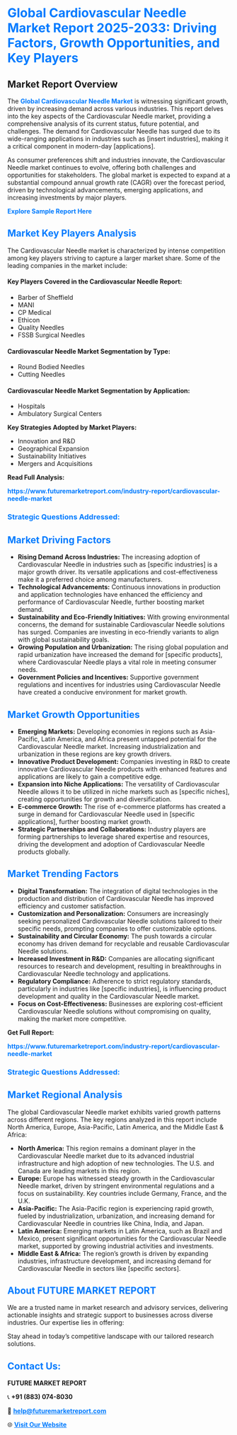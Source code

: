 <h1 style="color: #007BFF;">Global Cardiovascular Needle Market Report 2025-2033: Driving Factors, Growth Opportunities, and Key Players</h1>

<section id="overview">
<h2>Market Report Overview</h2>
<p>The <a href="https://www.futuremarketreport.com/industry-report/cardiovascular-needle-market" style="color: #007BFF; text-decoration: none;"><strong>Global Cardiovascular Needle Market</strong></a> is witnessing significant growth, driven by increasing demand across various industries. This report delves into the key aspects of the Cardiovascular Needle market, providing a comprehensive analysis of its current status, future potential, and challenges. The demand for Cardiovascular Needle has surged due to its wide-ranging applications in industries such as [insert industries], making it a critical component in modern-day [applications].</p>
<p>As consumer preferences shift and industries innovate, the Cardiovascular Needle market continues to evolve, offering both challenges and opportunities for stakeholders. The global market is expected to expand at a substantial compound annual growth rate (CAGR) over the forecast period, driven by technological advancements, emerging applications, and increasing investments by major players.</p>
</section>

<section id="overview">
<p><a href="https://www.futuremarketreport.com/request-sample/reportId=77153" style="color: #007BFF; text-decoration: none;"><strong>Explore Sample Report Here</strong></a></p>
</section>

<section id="key-players">
<h2 style="color: #007BFF;">Market Key Players Analysis</h2>
<p>The Cardiovascular Needle market is characterized by intense competition among key players striving to capture a larger market share. Some of the leading companies in the market include:</p>
<h4>Key Players Covered in the Cardiovascular Needle Report:</h4>
<ul><li>Barber of Sheffield</li><li>MANI</li><li>CP Medical</li><li>Ethicon</li><li>Quality Needles</li><li>FSSB Surgical Needles</li></ul>
<h4>Cardiovascular Needle Market Segmentation by Type:</h4>
<ul><li>Round Bodied Needles</li><li>Cutting Needles</li></ul>

<h4>Cardiovascular Needle Market Segmentation by Application:</h4>
<ul><li>Hospitals</li><li>Ambulatory Surgical Centers</li></ul>
<p><strong>Key Strategies Adopted by Market Players:</strong></p>
<ul>
<li>Innovation and R&D</li>
<li>Geographical Expansion</li>
<li>Sustainability Initiatives</li>
<li>Mergers and Acquisitions</li>
</ul>
</section>

<section>
<p><strong>Read Full Analysis: </strong></p><a href="https://www.futuremarketreport.com/industry-report/cardiovascular-needle-market" style="color: #007BFF; text-decoration: none;"><strong>https://www.futuremarketreport.com/industry-report/cardiovascular-needle-market</strong></a>
<h3 style="color: #007BFF;">Strategic Questions Addressed:</h3>
</section>

<section id="driving-factors">
<h2 style="color: #007BFF;">Market Driving Factors</h2>
<ul>
<li><strong>Rising Demand Across Industries:</strong> The increasing adoption of Cardiovascular Needle in industries such as [specific industries] is a major growth driver. Its versatile applications and cost-effectiveness make it a preferred choice among manufacturers.</li>
<li><strong>Technological Advancements:</strong> Continuous innovations in production and application technologies have enhanced the efficiency and performance of Cardiovascular Needle, further boosting market demand.</li>
<li><strong>Sustainability and Eco-Friendly Initiatives:</strong> With growing environmental concerns, the demand for sustainable Cardiovascular Needle solutions has surged. Companies are investing in eco-friendly variants to align with global sustainability goals.</li>
<li><strong>Growing Population and Urbanization:</strong> The rising global population and rapid urbanization have increased the demand for [specific products], where Cardiovascular Needle plays a vital role in meeting consumer needs.</li>
<li><strong>Government Policies and Incentives:</strong> Supportive government regulations and incentives for industries using Cardiovascular Needle have created a conducive environment for market growth.</li>
</ul>
</section>

<section id="growth-opportunities">
<h2 style="color: #007BFF;">Market Growth Opportunities</h2>
<ul>
<li><strong>Emerging Markets:</strong> Developing economies in regions such as Asia-Pacific, Latin America, and Africa present untapped potential for the Cardiovascular Needle market. Increasing industrialization and urbanization in these regions are key growth drivers.</li>
<li><strong>Innovative Product Development:</strong> Companies investing in R&D to create innovative Cardiovascular Needle products with enhanced features and applications are likely to gain a competitive edge.</li>
<li><strong>Expansion into Niche Applications:</strong> The versatility of Cardiovascular Needle allows it to be utilized in niche markets such as [specific niches], creating opportunities for growth and diversification.</li>
<li><strong>E-commerce Growth:</strong> The rise of e-commerce platforms has created a surge in demand for Cardiovascular Needle used in [specific applications], further boosting market growth.</li>
<li><strong>Strategic Partnerships and Collaborations:</strong> Industry players are forming partnerships to leverage shared expertise and resources, driving the development and adoption of Cardiovascular Needle products globally.</li>
</ul>
</section>

<section id="trending-factors">
<h2 style="color: #007BFF;">Market Trending Factors</h2>
<ul>
<li><strong>Digital Transformation:</strong> The integration of digital technologies in the production and distribution of Cardiovascular Needle has improved efficiency and customer satisfaction.</li>
<li><strong>Customization and Personalization:</strong> Consumers are increasingly seeking personalized Cardiovascular Needle solutions tailored to their specific needs, prompting companies to offer customizable options.</li>
<li><strong>Sustainability and Circular Economy:</strong> The push towards a circular economy has driven demand for recyclable and reusable Cardiovascular Needle solutions.</li>
<li><strong>Increased Investment in R&D:</strong> Companies are allocating significant resources to research and development, resulting in breakthroughs in Cardiovascular Needle technology and applications.</li>
<li><strong>Regulatory Compliance:</strong> Adherence to strict regulatory standards, particularly in industries like [specific industries], is influencing product development and quality in the Cardiovascular Needle market.</li>
<li><strong>Focus on Cost-Effectiveness:</strong> Businesses are exploring cost-efficient Cardiovascular Needle solutions without compromising on quality, making the market more competitive.</li>
</ul>
</section>

<section>
<p><strong>Get Full Report: </strong></p><a href="https://www.futuremarketreport.com/industry-report/cardiovascular-needle-market" style="color: #007BFF; text-decoration: none;"><strong>https://www.futuremarketreport.com/industry-report/cardiovascular-needle-market</strong></a>
<h3 style="color: #007BFF;">Strategic Questions Addressed:</h3>
</section>


<section id="regional-analysis">
<h2 style="color: #007BFF;">Market Regional Analysis</h2>
<p>The global Cardiovascular Needle market exhibits varied growth patterns across different regions. The key regions analyzed in this report include North America, Europe, Asia-Pacific, Latin America, and the Middle East & Africa:</p>
<ul>
<li><strong>North America:</strong> This region remains a dominant player in the Cardiovascular Needle market due to its advanced industrial infrastructure and high adoption of new technologies. The U.S. and Canada are leading markets in this region.</li>
<li><strong>Europe:</strong> Europe has witnessed steady growth in the Cardiovascular Needle market, driven by stringent environmental regulations and a focus on sustainability. Key countries include Germany, France, and the U.K.</li>
<li><strong>Asia-Pacific:</strong> The Asia-Pacific region is experiencing rapid growth, fueled by industrialization, urbanization, and increasing demand for Cardiovascular Needle in countries like China, India, and Japan.</li>
<li><strong>Latin America:</strong> Emerging markets in Latin America, such as Brazil and Mexico, present significant opportunities for the Cardiovascular Needle market, supported by growing industrial activities and investments.</li>
<li><strong>Middle East & Africa:</strong> The region’s growth is driven by expanding industries, infrastructure development, and increasing demand for Cardiovascular Needle in sectors like [specific sectors].</li>
</ul>
</section>

<footer>
<h2 style="color: #007BFF;">About FUTURE MARKET REPORT</h2>
<p>We are a trusted name in market research and advisory services, delivering actionable insights and strategic support to businesses across diverse industries. Our expertise lies in offering:</p>

<p>Stay ahead in today’s competitive landscape with our tailored research solutions.</p>

<h2 style="color: #007BFF;">Contact Us:</h2>
<p><strong>FUTURE MARKET REPORT</strong></p>
<p>📞 <strong>+91 (883) 074-8030</strong></p>
<p>📧 <strong><a href="mailto:help@futuremarketreport.com" style="color: #007BFF;">help@futuremarketreport.com</a></strong></p>
<p>🌐 <strong><a href="https://www.futuremarketreport.com/" style="color: #007BFF;">Visit Our Website</a></strong></p>
</footer>